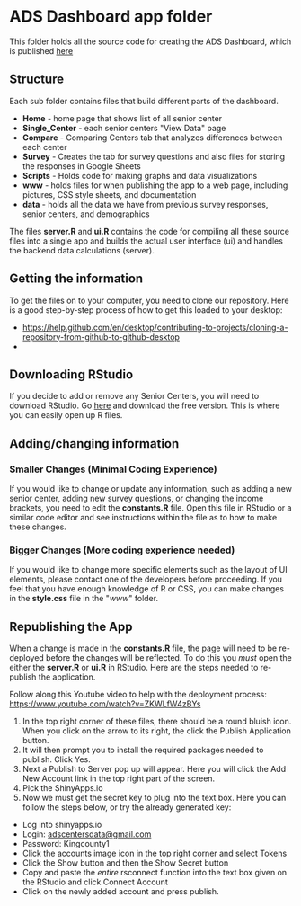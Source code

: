 # ADS Dashboard app folder
This folder holds all the source code for creating the ADS Dashboard, which is published 
[here](https://anuraagpolisetty.shinyapps.io/SurveyVisualizationDashboard)


## Structure
Each sub folder contains files that build different parts of the dashboard. 
* **Home** - home page that shows list of all senior center
* **Single_Center** - each senior centers "View Data" page
* **Compare** - Comparing Centers tab that analyzes differences between each center
* **Survey** - Creates the tab for survey questions and also files for storing the responses in Google Sheets 
* **Scripts** - Holds code for making graphs and data visualizations
* **www** - holds files for when publishing the app to a web page, including pictures, CSS style sheets, and documentation
* **data** - holds all the data we have from previous survey responses, senior centers, and demographics

The files **server.R** and **ui.R** contains the code for compiling all these source files into a single app and builds the actual user interface (ui) and handles the backend data calculations (server).

## Getting the information
To get the files on to your computer, you need to clone our repository. Here is a good step-by-step process of how to get this loaded to your desktop:

* https://help.github.com/en/desktop/contributing-to-projects/cloning-a-repository-from-github-to-github-desktop
* 

## Downloading RStudio
If you decide to add or remove any Senior Centers, you will need to download RStudio. Go [here](https://rstudio.com/products/rstudio/download/) and download the free version. This is where you can easily open up R files.

## Adding/changing information
### Smaller Changes (Minimal Coding Experience)
If you would like to change or update any information, such as adding a new senior center, adding new survey questions, or changing the income brackets, you need to edit the **constants.R** file. Open this file in RStudio or a similar code editor and see instructions within the file as to how to make these changes. 

### Bigger Changes (More coding experience needed)
If you would like to change more specific elements such as the layout of UI elements, please contact one of the developers before proceeding. If you feel that you have enough knowledge of R or CSS, you can make changes in the **style.css** file in the "*www*" folder.

## Republishing the App
When a change is made in the **constants.R** file, the page will need to be re-deployed before the changes will be reflected. To do this you _must_ open the either the **server.R** or **ui.R** in RStudio. Here are the steps needed to re-publish the application.

Follow along this Youtube video to help with the deployment process: https://www.youtube.com/watch?v=ZKWLfW4zBYs

1. In the top right corner of these files, there should be a round bluish icon. When you click on the arrow to its right, the click the Publish Application button. 
2. It will then prompt you to install the required packages needed to publish. Click Yes.
3. Next a Publish to Server pop up will appear. Here you will click the Add New Account link in the top right part of the screen.
4. Pick the ShinyApps.io
5. Now we must get the secret key to plug into the text box. Here you can follow the steps below, or try the already generated key: 
  + Log into shinyapps.io
  + Login: adscentersdata@gmail.com
  + Password: Kingcounty1
  + Click the accounts image icon in the top right corner and select Tokens
  + Click the Show button and then the Show Secret button
  + Copy and paste the _entire_ rsconnect function into the text box given on the RStudio and click Connect Account
  + Click on the newly added account and press publish.
  







